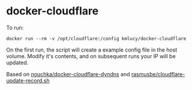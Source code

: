 # docker-cloudflare

To run:
```
docker run --rm -v /opt/cloudflare:/config kmlucy/docker-cloudflare
```

On the first run, the script will create a example config file in the host volume. Modify it's contents, and on subsequent runs your IP will be updated.

Based on [nouchka/docker-cloudflare-dyndns](https://github.com/nouchka/docker-cloudflare-dyndns) and [rasmusbe/cloudflare-update-record.sh](https://gist.github.com/rasmusbe/fc2e270095f1a3b41348)
